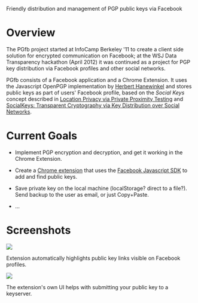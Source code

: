 Friendly distribution and management of PGP public keys via Facebook

# Overview

The PGfb project started at InfoCamp Berkeley '11 to create a client side solution for encrypted communication on Facebook; at the WSJ Data Transparency hackathon (April 2012) it was continued as a project for PGP key distribution via Facebook profiles and other social networks.

PGfb consists of a Facebook application and a Chrome Extension. It uses the Javascript OpenPGP implementation by [Herbert Hanewinkel](http://www.hanewin.net/encrypt/) and stores public keys as part of users' Facebook profile, based on the *Social Keys* concept described in [Location Privacy via Private Proximity Testing](http://crypto.stanford.edu/~dabo/pubs/papers/locpriv.pdf) and [SocialKeys: Transparent Cryptography via Key Distribution over Social Networks](http://www.iab.org/wp-content/IAB-uploads/2011/03/arvind_narayanan.pdf).

# Current Goals

* Implement PGP encryption and decryption, and get it working in the Chrome Extension.

* Create a [Chrome extension](chromex) that uses the [Facebook Javascript SDK](http://developers.facebook.com/docs/reference/javascript/) to add and find public keys. 

* Save private key on the local machine (localStorage? direct to a file?). Send backup to the user as email, or just Copy+Paste.

* ...

# Screenshots

<img src="https://github.com/npdoty/socialkeys/raw/master/screenshots/facebook-view.png">

Extension automatically highlights public key links visible on Facebook profiles.


<img src="https://github.com/npdoty/socialkeys/raw/master/screenshots/extension-snap.png">

The extension's own UI helps with submitting your public key to a keyserver.